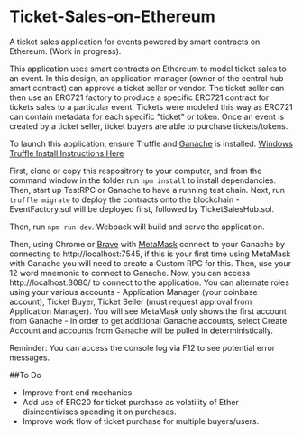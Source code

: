 # Ticket-Sales-on-Ethereum
A ticket sales application for events powered by smart contracts on Ethereum. (Work in progress). 

This application uses smart contracts on Ethereum to model ticket sales to an event. In this design, an application manager (owner of the central hub smart contract) can approve a ticket seller or vendor. The ticket seller can then use an ERC721 factory to produce a specific ERC721 contract for tickets sales to a particular event. Tickets were modeled this way as ERC721 can contain metadata for each specific "ticket" or token. Once an event is created by a ticket seller, ticket buyers are able to purchase tickets/tokens.

To launch this application, ensure Truffle and [Ganache](http://truffleframework.com/ganache/) is installed. [Windows Truffle Install Instructions Here](http://truffleframework.com/tutorials/how-to-install-truffle-and-testrpc-on-windows-for-blockchain-development) 

First, clone or copy this respositrory to your computer, and from the command window in the folder run `npm install` to install dependancies. Then, start up TestRPC or Ganache to have a running test chain. Next, run `truffle migrate` to deploy the contracts onto the blockchain - EventFactory.sol will be deployed first, followed by TicketSalesHub.sol. 

Then, run `npm run dev`. Webpack will build and serve the application.

Then, using Chrome or [Brave](https://brave.com/) with [MetaMask](https://metamask.io/) connect to your Ganache by connecting to http://localhost:7545, if this is your first time using MetaMask with Ganache you will need to create a Custom RPC for this. Then, use your 12 word mnemonic to connect to Ganache. Now, you can access http://localhost:8080/ to connect to the application. You can alternate roles using your various accounts - Application Manager (your coinbase account), Ticket Buyer, Ticket Seller (must request approval from Application Manager). You will see MetaMask only shows the first account from Ganache - in order to get additional Ganache accounts, select Create Account and accounts from Ganache will be pulled in deterministically. 

Reminder: You can access the console log via F12 to see potential error messages.

##To Do 
* Improve front end mechanics. 
* Add use of ERC20 for ticket purchase as volatility of Ether disincentivises spending it on purchases.  
* Improve work flow of ticket purchase for multiple buyers/users. 
